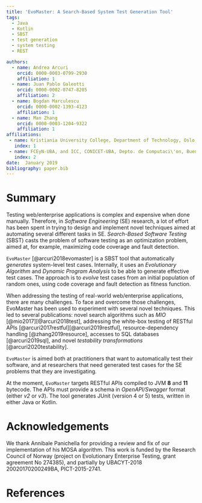```yaml
---
title: 'EvoMaster: A Search-Based System Test Generation Tool'
tags:
  - Java
  - Kotlin
  - SBST
  - test generation
  - system testing
  - REST

authors:
  - name: Andrea Arcuri
    orcid: 0000-0003-0799-2930
    affiliation: 1
  - name: Juan Pablo Galeotti
    orcid: 0000-0002-0747-8205
    affiliation: 2
  - name: Bogdan Marculescu
    orcid: 0000-0002-1393-4123
    affiliation: 1
  - name: Man Zhang
    orcid: 0000-0003-1204-9322
    affiliation: 1
affiliations:
 - name: Kristiania University College, Department of Technology, Oslo, Norway
   index: 1
 - name: FCEyN-UBA, and ICC, CONICET-UBA, Depto. de Computaci\'on, Buenos Aires, Argentina
   index: 2
date:  January 2019
bibliography: paper.bib
---
```



# Summary

Testing web/enterprise applications is complex and expensive when done manually.
Therefore, in *Software Engineering* (SE) research, a lot of effort has been spent in trying 
to design and implement novel techniques aimed at automating several different tasks in SE.
*Search-Based Software Testing* (SBST) casts the problem of software testing as an optimization problem,
aimed at, for example, maximizing code coverage and fault detection.   

``EvoMaster`` [@arcuri2018evomaster]  is a SBST tool 
that automatically *generates* system-level test cases.
Internally, it uses an *Evolutionary Algorithm* 
and *Dynamic Program Analysis*  to be able to generate effective test cases.
The approach is to *evolve* test cases from an initial population of 
random ones, using code coverage and fault detection as fitness function.

When addressing the testing of real-world web/enterprise applications, there are many challenges. 
To face and overcome those challenges, EvoMaster has been used to experiment with several novel techniques.
This led to several publications:
novel search algorithms such as *MIO* [@mio2017][@arcuri2018test],
addressing the white-box testing of RESTful APIs [@arcuri2017restful][@arcuri2019restful],
resource-dependency handling [@zhang2019resource], accesses to SQL databases [@arcuri2019sql],
and novel *testability transformations* [@arcuri2020testability].


``EvoMaster`` is aimed both at practitioners that want to automatically test their software, 
and at researchers that need generated test cases for the SE problems that they are investigating.  

At the moment, ``EvoMaster`` targets RESTful APIs compiled to 
JVM __8__ and __11__ bytecode.
The APIs must provide a schema in *OpenAPI/Swagger* format (either _v2_ or _v3_).
The tool generates JUnit (version 4 or 5) tests, written in either Java or Kotlin.


# Acknowledgements
We thank Annibale Panichella for providing a review and fix of our implementation of his MOSA algorithm. 
This work is funded by the Research Council of Norway (project on Evolutionary Enterprise Testing, grant agreement No 274385), and 
partially by UBACYT-2018 20020170200249BA, PICT-2015-2741.

# References